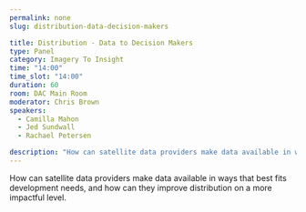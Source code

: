 ```yaml
---
permalink: none
slug: distribution-data-decision-makers

title: Distribution - Data to Decision Makers
type: Panel
category: Imagery To Insight
time: "14:00"
time_slot: "14:00"
duration: 60
room: DAC Main Room
moderator: Chris Brown
speakers:
  - Camilla Mahon
  - Jed Sundwall
  - Rachael Petersen

description: "How can satellite data providers make data available in ways that best fits development needs, and how can they improve distribution on a more impactful level."
---
```

How can satellite data providers make data available in ways that best fits development needs, and how can they improve distribution on a more impactful level.